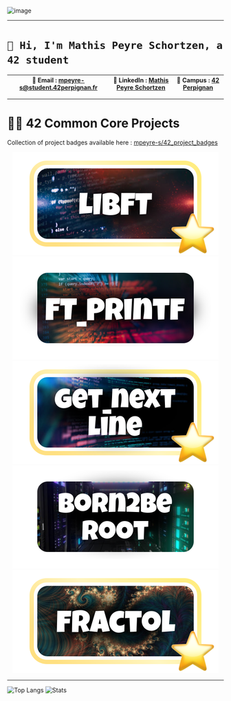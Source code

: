 ![image](https://mathis.peyre.info/assets/banner.gif)

---

# `👋 Hi, I'm Mathis Peyre Schortzen, a 42 student`

| 📧 Email : [mpeyre-s@student.42perpignan.fr](mailto:mpeyre-s@student.42perpignan.fr) | 🔗 LinkedIn : [Mathis Peyre Schortzen](https://www.linkedin.com/in/mathis-peyre-schortzen/) | 🏫 Campus : [42 Perpignan](https://42perpignan.fr) |
| --- | --- | --- |
---

# 🧑‍🎓 42 Common Core Projects
Collection of project badges available here : [mpeyre-s/42_project_badges](https://github.com/mpeyre-s/42_project_badges)  

<div align="center">
  <img src="https://github.com/mpeyre-s/42_project_badges/raw/main/badges/libft_bonus.svg" href="https://github.com/mpeyre-s/42-libft"/>
  <img src="https://github.com/mpeyre-s/42_project_badges/raw/main/badges/ft_printf.svg" href="https://github.com/mpeyre-s/42-printf"/>
  <img src="https://github.com/mpeyre-s/42_project_badges/raw/main/badges/get_next_line_bonus.svg" href="https://github.com/mpeyre-s/42-get_next_line"/>
  <img src="https://github.com/mpeyre-s/42_project_badges/raw/main/badges/born2beroot.svg" href="https://github.com/mpeyre-s/42-born2beroot"/>
  <img src="https://github.com/mpeyre-s/42_project_badges/raw/main/badges/fractol_bonus.svg" href="https://github.com/mpeyre-s/42-fract_ol"/>
</div>

---

![Top Langs](https://github-readme-stats.vercel.app/api/top-langs/?username=mpeyre-s&layout=donut&theme=tokyonight)
![Stats](https://github-readme-stats.vercel.app/api?username=mpeyre-s&show_icons=true&theme=tokyonight)
